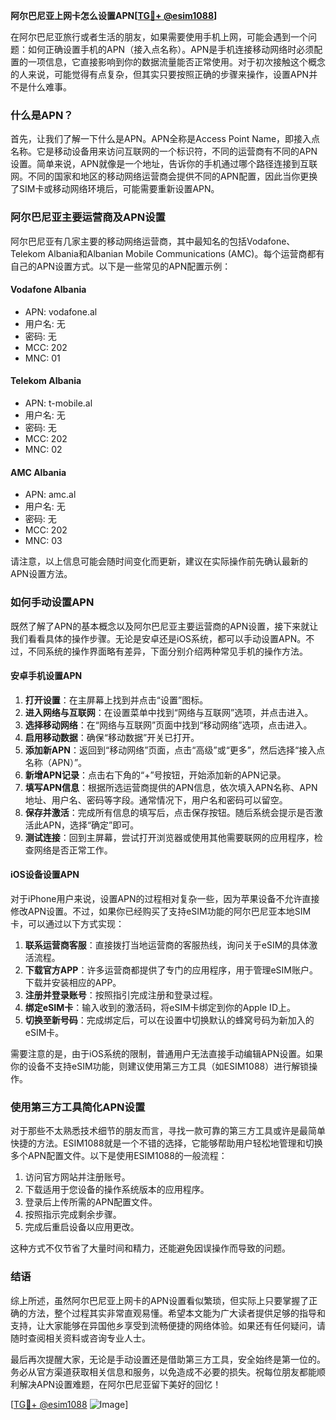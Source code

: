 **阿尔巴尼亚上网卡怎么设置APN[[TG💪+ @esim1088](https://t.me/s/esim1088)]**

在阿尔巴尼亚旅行或者生活的朋友，如果需要使用手机上网，可能会遇到一个问题：如何正确设置手机的APN（接入点名称）。APN是手机连接移动网络时必须配置的一项信息，它直接影响到你的数据流量能否正常使用。对于初次接触这个概念的人来说，可能觉得有点复杂，但其实只要按照正确的步骤来操作，设置APN并不是什么难事。

### 什么是APN？

首先，让我们了解一下什么是APN。APN全称是Access Point Name，即接入点名称。它是移动设备用来访问互联网的一个标识符，不同的运营商有不同的APN设置。简单来说，APN就像是一个地址，告诉你的手机通过哪个路径连接到互联网。不同的国家和地区的移动网络运营商会提供不同的APN配置，因此当你更换了SIM卡或移动网络环境后，可能需要重新设置APN。

### 阿尔巴尼亚主要运营商及APN设置

阿尔巴尼亚有几家主要的移动网络运营商，其中最知名的包括Vodafone、Telekom Albania和Albanian Mobile Communications (AMC)。每个运营商都有自己的APN设置方式。以下是一些常见的APN配置示例：

#### Vodafone Albania
- APN: vodafone.al
- 用户名: 无
- 密码: 无
- MCC: 202
- MNC: 01

#### Telekom Albania
- APN: t-mobile.al
- 用户名: 无
- 密码: 无
- MCC: 202
- MNC: 02

#### AMC Albania
- APN: amc.al
- 用户名: 无
- 密码: 无
- MCC: 202
- MNC: 03

请注意，以上信息可能会随时间变化而更新，建议在实际操作前先确认最新的APN设置方法。

### 如何手动设置APN

既然了解了APN的基本概念以及阿尔巴尼亚主要运营商的APN设置，接下来就让我们看看具体的操作步骤。无论是安卓还是iOS系统，都可以手动设置APN。不过，不同系统的操作界面略有差异，下面分别介绍两种常见手机的操作方法。

#### 安卓手机设置APN

1. **打开设置**：在主屏幕上找到并点击“设置”图标。
2. **进入网络与互联网**：在设置菜单中找到“网络与互联网”选项，并点击进入。
3. **选择移动网络**：在“网络与互联网”页面中找到“移动网络”选项，点击进入。
4. **启用移动数据**：确保“移动数据”开关已打开。
5. **添加新APN**：返回到“移动网络”页面，点击“高级”或“更多”，然后选择“接入点名称（APN）”。
6. **新增APN记录**：点击右下角的“+”号按钮，开始添加新的APN记录。
7. **填写APN信息**：根据所选运营商提供的APN信息，依次填入APN名称、APN地址、用户名、密码等字段。通常情况下，用户名和密码可以留空。
8. **保存并激活**：完成所有信息的填写后，点击保存按钮。随后系统会提示是否激活此APN，选择“确定”即可。
9. **测试连接**：回到主屏幕，尝试打开浏览器或使用其他需要联网的应用程序，检查网络是否正常工作。

#### iOS设备设置APN

对于iPhone用户来说，设置APN的过程相对复杂一些，因为苹果设备不允许直接修改APN设置。不过，如果你已经购买了支持eSIM功能的阿尔巴尼亚本地SIM卡，可以通过以下方式实现：

1. **联系运营商客服**：直接拨打当地运营商的客服热线，询问关于eSIM的具体激活流程。
2. **下载官方APP**：许多运营商都提供了专门的应用程序，用于管理eSIM账户。下载并安装相应的APP。
3. **注册并登录账号**：按照指引完成注册和登录过程。
4. **绑定eSIM卡**：输入收到的激活码，将eSIM卡绑定到你的Apple ID上。
5. **切换至新号码**：完成绑定后，可以在设置中切换默认的蜂窝号码为新加入的eSIM卡。

需要注意的是，由于iOS系统的限制，普通用户无法直接手动编辑APN设置。如果你的设备不支持eSIM功能，则建议使用第三方工具（如ESIM1088）进行解锁操作。

### 使用第三方工具简化APN设置

对于那些不太熟悉技术细节的朋友而言，寻找一款可靠的第三方工具或许是最简单快捷的方法。ESIM1088就是一个不错的选择，它能够帮助用户轻松地管理和切换多个APN配置文件。以下是使用ESIM1088的一般流程：

1. 访问官方网站并注册账号。
2. 下载适用于您设备的操作系统版本的应用程序。
3. 登录后上传所需的APN配置文件。
4. 按照指示完成剩余步骤。
5. 完成后重启设备以应用更改。

这种方式不仅节省了大量时间和精力，还能避免因误操作而导致的问题。

### 结语

综上所述，虽然阿尔巴尼亚上网卡的APN设置看似繁琐，但实际上只要掌握了正确的方法，整个过程其实非常直观易懂。希望本文能为广大读者提供足够的指导和支持，让大家能够在异国他乡享受到流畅便捷的网络体验。如果还有任何疑问，请随时查阅相关资料或咨询专业人士。

最后再次提醒大家，无论是手动设置还是借助第三方工具，安全始终是第一位的。务必从官方渠道获取相关信息和服务，以免造成不必要的损失。祝每位朋友都能顺利解决APN设置难题，在阿尔巴尼亚留下美好的回忆！

[[TG💪+ @esim1088](https://t.me/s/esim1088) ![Image](https://i.postimg.cc/4NQfJmqS/Snipaste-2025-05-13-00-14-12.png)]